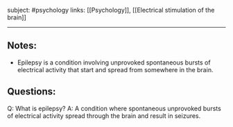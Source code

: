 subject: #psychology 
links: [[Psychology]], [[Electrical stimulation of the brain]]

---

## Notes:
- Epilepsy is a condition involving unprovoked spontaneous bursts of electrical activity that start and spread from somewhere in the brain. 

## Questions: 
Q: What is epilepsy?
A: A condition where spontaneous unprovoked bursts of electrical activity spread through the brain and result in seizures.
<!--ID: 1623931835508-->
